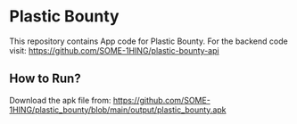# Plastic Bounty

This repository contains App code for Plastic Bounty. For the backend code visit: https://github.com/SOME-1HING/plastic-bounty-api

## How to Run?

Download the apk file from: https://github.com/SOME-1HING/plastic_bounty/blob/main/output/plastic_bounty.apk
